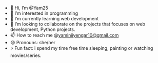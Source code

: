 - 👋 Hi, I’m @Yam25
- 👀 I’m interested in programming
- 🌱 I’m currently learning web development
- 💞️ I’m looking to collaborate on the projects that focuses on web development, Python projects.
- 📫 How to reach me @yaminiiyengar10@gmail.com
- 😄 Pronouns: she/her
- ⚡ Fun fact: i spend my time free time sleeping, painting or watching movies/series.

<!---
Yam25/Yam25 is a ✨ special ✨ repository because its `README.md` (this file) appears on your GitHub profile.
You can click the Preview link to take a look at your changes.
--->
